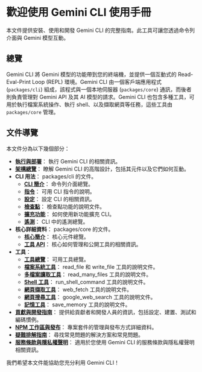 # 歡迎使用 Gemini CLI 使用手冊

本文件提供安裝、使用和開發 Gemini CLI 的完整指南。此工具可讓您透過命令列介面與 Gemini 模型互動。

## 總覽

Gemini CLI 將 Gemini 模型的功能帶到您的終端機，並提供一個互動式的 Read-Eval-Print Loop (REPL) 環境。Gemini CLI 由一個客戶端應用程式 (`packages/cli`) 組成，該程式與一個本地伺服器 (`packages/core`) 通訊，而後者則負責管理對 Gemini API 及其 AI 模型的請求。Gemini CLI 也包含多種工具，可用於執行檔案系統操作、執行 shell、以及擷取網頁等任務，這些工具由 `packages/core` 管理。

## 文件導覽

本文件分為以下幾個部分：

- **[執行與部署](./deployment.md)**： 執行 Gemini CLI 的相關資訊。
- **[架構總覽](./architecture.md)**： 瞭解 Gemini CLI 的高階設計，包括其元件以及它們如何互動。
- **CLI 用法**： packages/cli 的文件。
  - **[CLI 簡介](./cli/index.md)**： 命令列介面總覽。
  - **[指令](./cli/commands.md)**： 可用 CLI 指令的說明。
  - **[設定](./cli/configuration.md)**： 設定 CLI 的相關資訊。
  - **[檢查點](./checkpointing.md)**： 檢查點功能的說明文件。
  - **[擴充功能](./extension.md)**： 如何使用新功能擴充 CLI。
  - **[遙測](./telemetry.md)**： CLI 中的遙測總覽。
- **核心詳細資料**： packages/core 的文件。
  - **[核心簡介](./core/index.md)**： 核心元件總覽。
  - **[工具 API](./core/tools-api.md)**： 核心如何管理和公開工具的相關資訊。
- **工具**：
  - **[工具總覽](./tools/index.md)**： 可用工具總覽。
  - **[檔案系統工具](./tools/file-system.md)**： read_file 和 write_file 工具的說明文件。
  - **[多檔案讀取工具](./tools/multi-file.md)**： read_many_files 工具的說明文件。
  - **[Shell 工具](./tools/shell.md)**： run_shell_command 工具的說明文件。
  - **[網頁擷取工具](./tools/web-fetch.md)**： web_fetch 工具的說明文件。
  - **[網頁搜尋工具](./tools/web-search.md)**： google_web_search 工具的說明文件。
  - **[記憶工具](./tools/memory.md)**： save_memory 工具的說明文件。
- **[貢獻與開發指南](./CONTRIBUTING.md)**： 提供給貢獻者和開發人員的資訊，包括設定、建置、測試和編碼慣例。
- **[NPM 工作區與發布](./npm.md)**： 專案套件的管理與發布方式詳細資料。
- **[疑難排解指南](./troubleshooting.md)**： 尋找常見問題的解決方案和常見問題。
- **[服務條款與隱私權聲明](./tos-privacy.md)**： 適用於您使用 Gemini CLI 的服務條款與隱私權聲明相關資訊。

我們希望本文件能協助您充分利用 Gemini CLI！